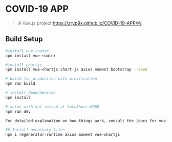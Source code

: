 # COVID-19 APP

> A Vue.js project
https://zryp9x.github.io/COVID-19-APP/#/

## Build Setup

``` bash
#install vue-router
npm install vue-router

#install chartjs
npm install vue-chartjs chart.js axios moment bootstrap --save

# build for production with minification
npm run build

# install dependencies
npm install

# serve with hot reload at localhost:8080
npm run dev

For detailed explanation on how things work, consult the [docs for vue-loader](http://vuejs.github.io/vue-loader).

## Install necessary files
npm i regenerator-runtime axios moment vue-chartjs

